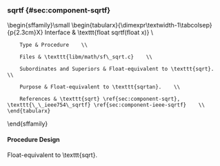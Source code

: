 ### sqrtf {#sec:component-sqrtf}

\begin{sffamily}\small
	\begin{tabularx}{\dimexpr\textwidth-1\tabcolsep}{p{2.3cm}X}
		Interface       & \texttt{float sqrtf(float x)} \\ 
		
		Type & Procedure    \\ 
		
		Files & \texttt{libm/math/sf\_sqrt.c}    \\ 
		
		Subordinates and Superiors & Float-equivalent to \texttt{sqrt}.    \\ 
		
		Purpose & Float-equivalent to \texttt{sqrtan}.    \\ 
		
		References & \texttt{sqrt} \ref{sec:component-sqrt}, \texttt{\_\_ieee754\_sqrtf} \ref{sec:component-ieee-sqrtf}    \\ 
	\end{tabularx}
\end{sffamily}

#### Procedure Design

Float-equivalent to \texttt{sqrt}.